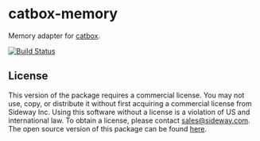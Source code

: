 # catbox-memory

Memory adapter for [catbox](https://github.com/hapijs/catbox).

[![Build Status](https://travis-ci.org/hapijs/catbox-memory.svg?branch=v2-commercial)](https://travis-ci.org/hapijs/catbox-memory)

## License

This version of the package requires a commercial license. You may not use, copy, or distribute it without first acquiring a commercial license from Sideway Inc. Using this software without a license is a violation of US and international law. To obtain a license, please contact [sales@sideway.com](mailto:sales@sideway.com). The open source version of this package can be found [here](https://github.com/hapijs/catbox-memory).
